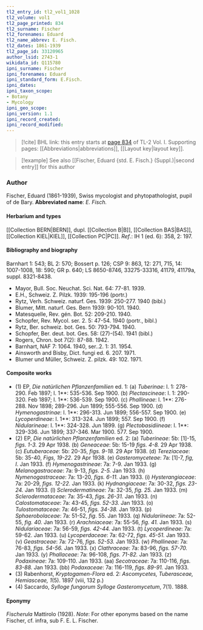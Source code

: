 ```yaml
---
tl2_entry_id: tl2_vol1_1028
tl2_volume: vol1
tl2_page_printed: 834
tl2_surname: Fischer
tl2_forenames: Eduard
tl2_name_abbrev: E. Fisch.
tl2_dates: 1861-1939
tl2_page_id: 33120965
author_lsid: 2743-1
wikidata_id: Q115780
ipni_surname: Fischer
ipni_forenames: Eduard
ipni_standard_form: E.Fisch.
ipni_dates: 
ipni_taxon_scope: 
- Botany
- Mycology
ipni_geo_scope: 
ipni_version: 1.1
ipni_record_created: 
ipni_record_modified:
---
```



> [!cite] BHL link: this entry starts at [page 834](https://www.biodiversitylibrary.org/page/33120965) of TL-2 Vol. I.
> Supporting pages: [[Abbreviations|abbreviations]], [[Layout key|layout key]].

> [!example] See also [[Fischer, Eduard {std. E. Fisch.} (Suppl.)|second entry]] for this author

### Author

Fischer, Eduard (1861-1939), Swiss mycologist and phytopathologist, pupil of de Bary. 
**Abbreviated name**: *E. Fisch.*

#### Herbarium and types

[[Collection BERN|BERN]], dupl. [[Collection B|B]], [[Collection BAS|BAS]], [[Collection KIEL|KIEL]], [[Collection PC|PC]].
*Ref*.: IH 1 (ed. 6): 358, 2: 197.

#### Bibliography and biography

Barnhart 1: 543; BL 2: 570; Bossert p. 126; CSP 9: 863, 12: 271, 715, 14: 1007-1008, 18: 590; GR p. 640; LS 8650-8746, 33275-33316, 41179, 41179a, suppl. 8321-8438.
- Mayor, Bull. Soc. Neuchat. Sci. Nat. 64: 77-81. 1939.
- E.H., Schweiz. Z. Pilzk. 1939: 195-196 (portr.)
- Rytz, Verh. Schweiz. naturf. Ges. 1939: 250-277. 1940 (bibl.)
- Blumer, Mitt. naturf. Ges. Bern 1939: 90-101. 1940.
- Matesquelle, Rev. gén. Bot. 52: 209-210. 1940.
- Schopfer, Rev. Mycol. ser. 2. 5: 47-54. 1940 (portr., bibl.)
- Rytz, Ber. schweiz. bot. Ges. 50: 793-794. 1940.
- Schopfer, Ber. deut. bot. Ges. 58: (27)-(54). 1941 (bibl.)
- Rogers, Chron. bot 7(2): 87-88. 1942.
- Barnhart, NAF 7: 1064. 1940, ser..2. 1: 31. 1954.
- Ainsworth and Bisby, Dict. fungi ed. 6. 207. 1971.
- Blumer und Müller, Schweiz. Z. pilzk. 49: 102. 1971.

#### Composite works

- (1) EP, *Die natürlichen Pflanzenfamilien* ed. 1:
(a) *Tuberinae*: I. 1: 278-290. Feb 1897; I. 1\*\*: 535-536. Sep 1900.
(b) *Plectascineae*: I. 1: 290-320. Feb 1897; I. 1\*\*: 536-539. Sep 1900.
(c) *Phallineae*: I. 1\*\*: 276-288. Nov 1898; 289-296. Jun 1899; 555-556. Sep 1900.
(d) *Hymenogastrinae*: I. 1\*\*: 296-313. Jun 1899; 556-557. Sep 1900.
(e) *Lycoperdineae*: I. 1\*\*: 313-324. Jun 1899; 557. Sep 1900.
(f) *Nidularineae*: I. 1\*\*: 324-328. Jun 1899.
(g) *Plectobasidiineae*: I. 1\*\*: 329-336. Jun 1899; 337-346. Mar 1900. 577. Sep 1900.
- (2) EP, *Die natürlichen Pflanzenfamilien* ed. 2:
(a) *Tuberineae*: 5b: \[1\]-15, *figs. 1-3.* 29 Apr 1938.
(b) *Geneaceae*: 5b: 15-19 *figs. 4-8.* 29 Apr 1938.
(c) *Eutuberaceae*: 5b: 20-35, *figs. 9-18.* 29 Apr 1938.
(d) *Tereziaceae*: 5b: 35-40, *Figs, 19-22*. 29 Apr 1938.
(e) *Gasteromyceteae*: 7a: \[1\]-7, *fig, I*. Jan 1933.
(f) *Hymenogastrineae*: 7a: 7-9. Jan 1933.
(g) *Melanogastraceae*: 7a: 9-13, *figs. 2-5.* Jan 1933.
(h) *Nymenogastraceae*: 7a: 13-20, *figs. 6-11.* Jan 1933.
(i) *Hysterangiaceae*: 7a: 20-29, *figs. 12-22.* Jan 1933.
(k) *Hydnangiaceae*: 7a: 30-32, *figs. 23-24.* Jan 1933.
(l) *Sclerodermatineae*: 7a: 32-35, *fig. 25.* Jan 1933.
(m) *Sclerodermataceae*: 7a: 35-43, *figs. 26-31.* Jan 1933.
(n) *Calostomataceae*: 7a: 43-45, *figs. 52-33.* Jan 1933.
(o) *Tulostomataceae*: 7a: 46-51, *figs. 34-38.* Jan 1933.
(p) *Sphaerobolaceae*: 7a: 51-52, *fig*. 55. Jan 1933.
(q) *Nidulariineae*: 7a: 52-55, *fig. 40.* Jan 1933.
(r) *Arachniaceae*: 7a: 55-56, *fig. 41.* Jan 1933.
(s) *Nidulariaceae*: 7a: 56-59, *figs. 42-44.* Jan 1933.
(t) *Lycoperdineae*: 7a: 59-62. Jan 1933.
(u) *Lycoperdaceae*: 7a: 62-72, *figs. 45-51.* Jan 1933.
(v) *Geastraceae*: 7a: 72-76, *figs. 52-53.* Jan 1933.
(w) *Phallineae*: 7a: 76-83, *figs. 54-56.* Jan 1933.
(x) *Clathraceae*: 7a: 83-96, *figs. 57-70.* Jan 1933.
(y) *Phallaceae*: 7a: 96-108, *figs. 71-82.* Jan 1933.
(z) *Podaxineae*: 7a: 109-110. Jan 1933.
(aa) *Secotraceae*: 7a: 110-116, *figs. 83-88.* Jan 1933.
(bb) *Podaxaceae*: 7a: 116-119, *figs. 89-91.* Jan 1933.
- (3) Rabenhorst, *Kryptogamen-Flora* ed. 2: *Ascomycetes, Tuberasceae, Hemiasceae, 1*(5). 1897 (viii, 132 p.)
- (4) Saccardo, *Sylloge fungorum Sylloge Gasteromycetum*, 7(1). 1888.

#### Eponymy

*Fischerula* Mattirolo (1928).
*Note*: For other eponyms based on the name Fischer, cf. infra, sub F. E. L. Fischer.

